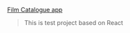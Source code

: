 [Film Catalogue app](https://yumedzi.github.io/FilmCatalogue/)

> This is test project based on React